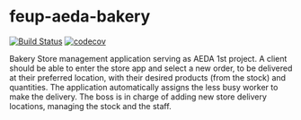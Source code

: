 # feup-aeda-bakery
[![Build Status](https://travis-ci.com/bdmendes/feup-aeda-bakery.svg?branch=main)](https://travis-ci.com/bdmendes/feup-aeda-bakery)
[![codecov](https://codecov.io/gh/bdmendes/feup-aeda-project/branch/main/graph/badge.svg?token=GDYAY2O2DQ)](https://codecov.io/gh/bdmendes/feup-aeda-project)

Bakery Store management application serving as AEDA 1st project.
A client should be able to enter the store app and select a new order, to be delivered at their preferred location, with their desired products (from the stock) and quantities. The application automatically assigns the less busy worker to make the delivery.
The boss is in charge of adding new store delivery locations, managing the stock and the staff.
